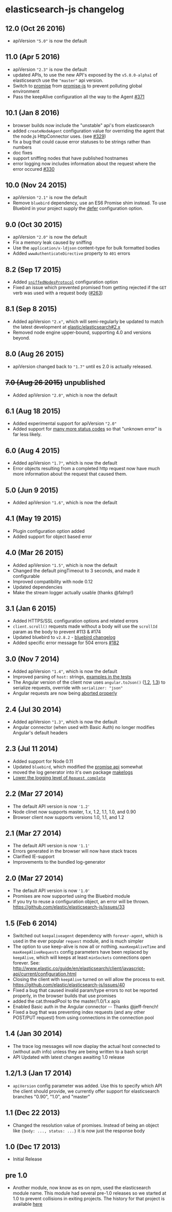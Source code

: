 # elasticsearch-js changelog

## 12.0 (Oct 26 2016)
 - apiVersion `"5.0"` is now the default

## 11.0 (Apr 5 2016)
 - apiVersion `"2.3"` is now the default
 - updated APIs, to use the new API's exposed by the `v5.0.0-alpha1` of elasticsearch use the `"master"` api version.
 - Switch to [promise](https://www.npmjs.com/package/promise) from [promise-js](https://www.npmjs.com/package/promise-js) to prevent polluting global environment
 - Pass the keepAlive configuration all the way to the Agent [#371](https://github.com/elastic/elasticsearch-js/pull/371)

## 10.1 (Jan 8 2016)
 - browser builds now include the "unstable" api's from elasticsearch
 - added `createNodeAgent` configuration value for overriding the agent that the node.js HttpConnector uses. (see [#329](https://github.com/elastic/elasticsearch-js/pull/329))
 - fix a bug that could cause error statuses to be strings rather than numbers
 - doc fixes
 - support sniffing nodes that have published hostnames
 - error logging now includes information about the request where the error occured [#330](https://github.com/elastic/elasticsearch-js/pull/330)

## 10.0 (Nov 24 2015)
 - apiVersion `"2.1"` is now the default
 - Remove `bluebird` dependency, use an ES6 Promise shim instead. To use Bluebird in your project supply the [defer](https://www.elastic.co/guide/en/elasticsearch/client/javascript-api/current/configuration.html#config-defer) configuration option.

## 9.0 (Oct 30 2015)
 - apiVersion `"2.0"` is now the default
 - Fix a memory leak caused by sniffing
 - Use the `application/x-ldjson` content-type for bulk formatted bodies
 - Added `wwwAuthenticateDirective` property to `401` errors

## 8.2 (Sep 17 2015)
 - Added [`sniffedNodesProtocol`](https://www.elastic.co/guide/en/elasticsearch/client/javascript-api/current/configuration.html#config-sniffed-nodes-protocol) configuration option
 - Fixed an issue which prevented promised from getting rejected if the `GET` verb was used with a request body ([#263](https://github.com/elastic/elasticsearch-js/issues/263))

## 8.1 (Sep 8 2015)
 - Added apiVersion `"2.x"`, which will semi-regularly be updated to match the latest development at [elastic/elasticsearch#2.x](https://github.com/elastic/elasticsearch/tree/2.x)
 - Removed node engine upper-bound, supporting 4.0 and versions beyond.

## 8.0 (Aug 26 2015)
 - apiVersion changed back to `"1.7"` until es 2.0 is actually released.

## ~~7.0 (Aug 26 2015)~~ unpublished
 - Added apiVersion `"2.0"`, which is now the default

## 6.1 (Aug 18 2015)
 - Added experimental support for apiVersion `"2.0"`
 - Added support for [many more status codes](https://github.com/elastic/elasticsearch-js/blob/ea6721127fb239951fb86ac3b386e182b26f683c/src/lib/errors.js#L94-L138) so that "unknown error" is far less likely.

## 6.0 (Aug 4 2015)
 - Added apiVersion `"1.7"`, which is now the default
 - Error objects resulting from a completed http request now have much more information about the request that caused them.

## 5.0 (Jun 9 2015)
 - Added apiVersion `"1.6"`, which is now the default

## 4.1 (May 19 2015)
 - Plugin configuration option added
 - Added support for object based error

## 4.0 (Mar 26 2015)
 - Added apiVersion `"1.5"`, which is now the default
 - Changed the default pingTimeout to 3 seconds, and made it configurable
 - Improved compatibility with node 0.12
 - Updated dependencies
 - Make the stream logger actually usable (thanks @falmp!)

## 3.1 (Jan 6 2015)
 - Added HTTPS/SSL configuration options and related errors
 - `client.scroll()` requests made without a body will use the `scrollId` param as the body to prevent #113 & #174
 - Updated bluebird to `v2.8.2` - [bluebird changelog](https://github.com/petkaantonov/bluebird/blob/master/changelog.md)
 - Added specific error message for 504 errors [#182](https://github.com/elastic/elasticsearch-js/pull/182)

## 3.0 (Nov 7 2014)
 - Added apiVersion `"1.4"`, which is now the default
 - Improved parsing of `host:` strings, [examples in the tests](https://github.com/elastic/elasticsearch-js/blob/165b7d7986b2184b2e4b73d33bf5803e61ce7a54/test/unit/specs/host.js#L71-L92)
 - The Angular version of the client now uses `angular.toJson()` ([1.2](https://code.angularjs.org/1.2.27/docs/api/ng/function/angular.toJson), [1.3](https://code.angularjs.org/1.3.5/docs/api/ng/function/angular.toJson)) to serialize requests, override with `serializer: "json"`
 - Angular requests are now being [aborted properly](https://github.com/elastic/elasticsearch-js/commit/4c106967d3e9ae208fae42ce013f0a21e1ace021)

## 2.4 (Jul 30 2014)
 - Added apiVersion `"1.3"`, which is now the default
 - Angular connector (when used with Basic Auth) no longer modifies Angular's default headers

## 2.3 (Jul 11 2014)
 - Added support for Node 0.11
 - Updated `bluebird`, which modified the [promise api](https://github.com/petkaantonov/bluebird/blob/v2.2.1/API.md) somewhat
 - moved the log generator into it's own package [makelogs](https://www.npmjs.org/package/makelogs)
 - [Lower the logging level of `Request complete`](https://github.com/elastic/elasticsearch-js/pull/122)

## 2.2 (Mar 27 2014)
- The default API version is now `'1.2'`
- Node clinet now supports master, 1.x, 1.2, 1.1, 1.0, and 0.90
- Browser client now supports versions 1.0, 1.1, and 1.2

## 2.1 (Mar 27 2014)
- The default API version is now `'1.1'`
- Errors generated in the browser will now have stack traces
- Clarified IE-support
- Improvements to the bundled log-generator

## 2.0 (Mar 27 2014)
- The default API version is now `'1.0'`
- Promises are now supported using the Bluebird module
- If you try to reuse a configuration object, an error will be thrown. https://github.com/elastic/elasticsearch-js/issues/33

## 1.5 (Feb 6 2014)
- Switched out `keepaliveagent` dependency with `forever-agent`, which is used in the ever popular `request` module, and is much simpler
- The option to use keep-alive is now all or nothing. `maxKeepAliveTime` and `maxKeepAliveRequests` config parameters have been replaced by `keepAlive`, which will keeps at least `minSockets` connections open forever. See: http://www.elastic.co/guide/en/elasticsearch/client/javascript-api/current/configuration.html
- Closing the client with `keepAlive` turned on will allow the process to exit. https://github.com/elastic/elasticsearch-js/issues/40
- Fixed a bug that caused invalid param/type errors to not be reported properly, in the browser builds that use promises
- added the cat.threadPool to the master/1.0/1.x apis
- Enabled Basic auth in the Angular connector -- Thanks @jeff-french!
- Fixed a bug that was preventing index requests (and any other POST/PUT request) from using connections in the connection pool

## 1.4 (Jan 30 2014)
- The trace log messages will now diaplay the actual host connected to (without auth info) unless they are being written to a bash script
- API Updated with latest changes awaiting 1.0 release

## 1.2/1.3 (Jan 17 2014)
- `apiVersion` config parameter was added. Use this to specify which API the client should provide, we currently offer support for elasticsearch branches "0.90", "1.0", and "master"


## 1.1 (Dec 22 2013)
- Changed the resolution value of promises. Instead of being an object like `{body: ..., status: ...}` it is now
  just the response body


## 1.0 (Dec 17 2013)
- Initial Release


## pre 1.0
- Another module, now know as es on npm, used the elasticsearch module name. This module had several pre-1.0
  releases so we started at 1.0 to prevent collisions in exiting projects. The history for that project is available [here](https://github.com/ncb000gt/node-es)
